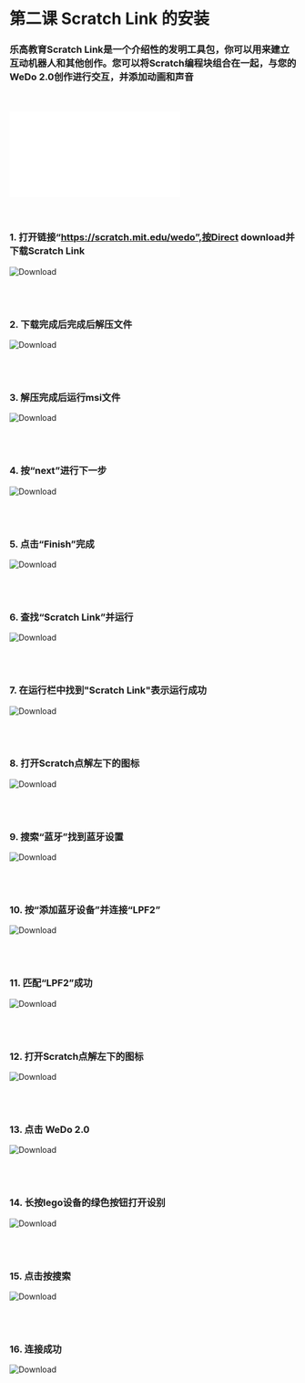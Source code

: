 ﻿# 第二课 Scratch Link 的安装
### 乐高教育Scratch Link是一个介绍性的发明工具包，你可以用来建立互动机器人和其他创作。您可以将Scratch编程块组合在一起，与您的WeDo 2.0创作进行交互，并添加动画和声音

<br><br>
![按此返回目录](unit3.md)<br>
<br><br>

### 1. 打开链接“https://scratch.mit.edu/wedo”,按Direct download并下载Scratch Link 

![Download](/Scratch/resource/unit2_01.png)

<br><br>

### 2. 下载完成后完成后解压文件

![Download](/Scratch/resource/unit2_02.png)

<br><br>

### 3. 解压完成后运行msi文件

![Download](/Scratch/resource/unit2_03.png)

<br><br>

### 4. 按“next”进行下一步

![Download](/Scratch/resource/unit2_04.png)

<br><br>

### 5. 点击“Finish”完成

![Download](/Scratch/resource/unit2_05.png)

<br><br>

### 6. 查找“Scratch Link”并运行

![Download](/Scratch/resource/unit2_06.png)

<br><br>

### 7. 在运行栏中找到"Scratch Link"表示运行成功

![Download](/Scratch/resource/unit2_07.png)

<br><br>

### 8. 打开Scratch点解左下的图标

![Download](/Scratch/resource/unit2_08.png)

<br><br>

### 9. 搜索“蓝牙”找到蓝牙设置

![Download](/Scratch/resource/unit2_20.png)

<br><br>

### 10. 按“添加蓝牙设备”并连接“LPF2”

![Download](/Scratch/resource/unit2_21.png)

<br><br>

### 11. 匹配“LPF2”成功

![Download](/Scratch/resource/unit2_22.png)


<br><br>

### 12. 打开Scratch点解左下的图标

![Download](/Scratch/resource/unit2_08.png)

<br><br>

### 13. 点击 WeDo 2.0

![Download](/Scratch/resource/unit2_09.png)

<br><br>

### 14. 长按lego设备的绿色按钮打开设别

![Download](/Scratch/resource/unit2_11.png)

<br><br>

### 15. 点击按搜索

![Download](/Scratch/resource/unit2_10.png)

<br><br>

### 16. 连接成功

![Download](/Scratch/resource/unit2_12.png)
